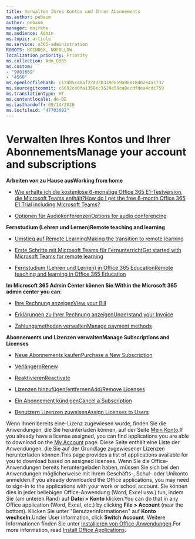 ```yaml
---
title: Verwalten Ihres Kontos und Ihrer Abonnements
ms.author: pebaum
author: pebaum
manager: mnirkhe
ms.audience: Admin
ms.topic: article
ms.service: o365-administration
ROBOTS: NOINDEX, NOFOLLOW
localization_priority: Priority
ms.collection: Adm_O365
ms.custom:
- "9001669"
- "4560"
ms.openlocfilehash: c17485c40af22dd30339d819a08818d02e4ac737
ms.sourcegitcommit: c6692ce0fa1358ec3529e59ca0ecdfdea4cdc759
ms.translationtype: HT
ms.contentlocale: de-DE
ms.lasthandoff: 09/14/2020
ms.locfileid: "47703082"
---
```

# <a name="manage-your-account-and-subscriptions"></a><span data-ttu-id="ce19b-102">Verwalten Ihres Kontos und Ihrer Abonnements</span><span class="sxs-lookup"><span data-stu-id="ce19b-102">Manage your account and subscriptions</span></span>

<span data-ttu-id="ce19b-103">**Arbeiten von zu Hause aus**</span><span class="sxs-lookup"><span data-stu-id="ce19b-103">**Working from home**</span></span>
- [<span data-ttu-id="ce19b-104">Wie erhalte ich die kostenlose 6-monatige Office 365 E1-Testversion, die Microsoft Teams enthält?</span><span class="sxs-lookup"><span data-stu-id="ce19b-104">How do I get the free 6-month Office 365 E1 Trial including Microsoft Teams?</span></span>](https://docs.microsoft.com/MicrosoftTeams/e1-trial-license)

- [<span data-ttu-id="ce19b-105">Optionen für Audiokonferenzen</span><span class="sxs-lookup"><span data-stu-id="ce19b-105">Options for audio conferencing</span></span>](https://docs.microsoft.com/alchemyinsights/options-for-audio-conferencing)

<span data-ttu-id="ce19b-106">**Fernstudium (Lehren und Lernen)**</span><span class="sxs-lookup"><span data-stu-id="ce19b-106">**Remote teaching and learning**</span></span>

- [<span data-ttu-id="ce19b-107">Umstieg auf Remote Learning</span><span class="sxs-lookup"><span data-stu-id="ce19b-107">Making the transition to remote learning</span></span>](https://www.microsoft.com/education/remote-learning)

- [<span data-ttu-id="ce19b-108">Erste Schritte mit Microsoft Teams für Fernunterricht</span><span class="sxs-lookup"><span data-stu-id="ce19b-108">Get started with Microsoft Teams for remote learning</span></span>](https://docs.microsoft.com/MicrosoftTeams/remote-learning-edu)

- [<span data-ttu-id="ce19b-109">Fernstudium (Lehren und Lernen) in Office 365 Education</span><span class="sxs-lookup"><span data-stu-id="ce19b-109">Remote teaching and learning in Office 365 Education</span></span>](https://docs.microsoft.com/MicrosoftTeams/remote-learning-edu)

<span data-ttu-id="ce19b-110">**Im Microsoft 365 Admin Center können Sie**:</span><span class="sxs-lookup"><span data-stu-id="ce19b-110">**Within the Microsoft 365 admin center you can**:</span></span> 

- [<span data-ttu-id="ce19b-111">Ihre Rechnung anzeigen</span><span class="sxs-lookup"><span data-stu-id="ce19b-111">View your Bill</span></span>](https://docs.microsoft.com/microsoft-365/commerce/billing-and-payments/view-your-bill-or-invoice) 

- [<span data-ttu-id="ce19b-112">Erklärungen zu Ihrer Rechnung anzeigen</span><span class="sxs-lookup"><span data-stu-id="ce19b-112">Understand your Invoice</span></span>](https://docs.microsoft.com/microsoft-365/commerce/billing-and-payments/understand-your-invoice)

- [<span data-ttu-id="ce19b-113">Zahlungsmethoden verwalten</span><span class="sxs-lookup"><span data-stu-id="ce19b-113">Manage payment methods</span></span>](https://docs.microsoft.com/microsoft-365/commerce/billing-and-payments/manage-payment-methods)

<span data-ttu-id="ce19b-114">**Abonnements und Lizenzen verwalten**</span><span class="sxs-lookup"><span data-stu-id="ce19b-114">**Manage Subscriptions and Licenses**</span></span> 

- [<span data-ttu-id="ce19b-115">Neue Abonnements kaufen</span><span class="sxs-lookup"><span data-stu-id="ce19b-115">Purchase a New Subscription</span></span>](https://docs.microsoft.com/microsoft-365/commerce/subscriptions/upgrade-to-different-plan)

- [<span data-ttu-id="ce19b-116">Verlängern</span><span class="sxs-lookup"><span data-stu-id="ce19b-116">Renew</span></span>](https://docs.microsoft.com/microsoft-365/commerce/subscriptions/renew-your-subscription) 

- [<span data-ttu-id="ce19b-117">Reaktivieren</span><span class="sxs-lookup"><span data-stu-id="ce19b-117">Reactivate</span></span>](https://docs.microsoft.com/microsoft-365/commerce/subscriptions/reactivate-your-subscription)

- [<span data-ttu-id="ce19b-118">Lizenzen hinzufügen/entfernen</span><span class="sxs-lookup"><span data-stu-id="ce19b-118">Add/Remove Licenses</span></span>](https://docs.microsoft.com/microsoft-365/commerce/licenses/buy-licenses)

- [<span data-ttu-id="ce19b-119">Ein Abonnement kündigen</span><span class="sxs-lookup"><span data-stu-id="ce19b-119">Cancel a Subscription</span></span>](https://docs.microsoft.com/microsoft-365/commerce/subscriptions/cancel-your-subscription)

- [<span data-ttu-id="ce19b-120">Benutzern Lizenzen zuweisen</span><span class="sxs-lookup"><span data-stu-id="ce19b-120">Assign Licenses to Users</span></span>](https://docs.microsoft.com/microsoft-365/admin/manage/assign-licenses-to-users)

<span data-ttu-id="ce19b-121">Wenn Ihnen bereits eine-Lizenz zugewiesen wurde, finden Sie die Anwendungen, die Sie herunterladen können, auf der Seite [Mein Konto](https://portal.office.com/account/#installs).</span><span class="sxs-lookup"><span data-stu-id="ce19b-121">If you already have a license assigned, you can find applications you are able to download on the [My Account](https://portal.office.com/account/#installs) page.</span></span> <span data-ttu-id="ce19b-122">Diese Seite enthält eine Liste der Anwendungen, die Sie auf der Grundlage zugewiesener Lizenzen herunterladen können.</span><span class="sxs-lookup"><span data-stu-id="ce19b-122">This page provides a list of applications available for you to download based on assigned licenses.</span></span> <span data-ttu-id="ce19b-123">Wenn Sie die Office-Anwendungen bereits heruntergeladen haben, müssen Sie sich bei den Anwendungen möglicherweise mit Ihrem Geschäfts-, Schul- oder Unikonto anmelden.</span><span class="sxs-lookup"><span data-stu-id="ce19b-123">If you already downloaded the Office applications, you may need to sign-in to the applications with your work or school account.</span></span> <span data-ttu-id="ce19b-124">Sie können dies in jeder beliebigen Office-Anwendung (Word, Excel usw.) tun, indem Sie (am unteren Rand) auf **Datei > Konto** klicken.</span><span class="sxs-lookup"><span data-stu-id="ce19b-124">You can do that in any Office application (Word, Excel, etc.) by clicking **File > Account** (near the bottom).</span></span> <span data-ttu-id="ce19b-125">Klicken Sie unter "Benutzerinformationen" auf **Konto wechseln**.</span><span class="sxs-lookup"><span data-stu-id="ce19b-125">Under User information, click **Switch Account**.</span></span> <span data-ttu-id="ce19b-126">Weitere Informationen finden Sie unter [Installieren von Office-Anwendungen](https://docs.microsoft.com/microsoft-365/admin/setup/install-applications).</span><span class="sxs-lookup"><span data-stu-id="ce19b-126">For more information, read [Install Office Applications](https://docs.microsoft.com/microsoft-365/admin/setup/install-applications).</span></span> 
